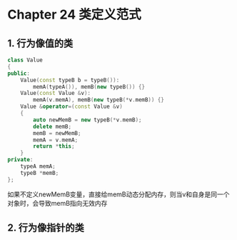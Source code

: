 # Chapter 24 类定义范式

## 1. 行为像值的类

```C++
class Value
{
public:
    Value(const typeB b = typeB()): 
        memA(typeA()), memB(new typeB()) {}
    Value(const Value &v):
        memA(v.memA), memB(new typeB(*v.memB)) {}
    Value &operator=(const Value &v)
    {
        auto newMemB = new typeB(*v.memB);
        delete memB;
        memB = newMemB;
        memA = v.memA;
        return *this;
    }
private:
    typeA memA;
    typeB *memB;
};
```

如果不定义newMemB变量，直接给memB动态分配内存，则当v和自身是同一个对象时，会导致memB指向无效内存

## 2. 行为像指针的类
